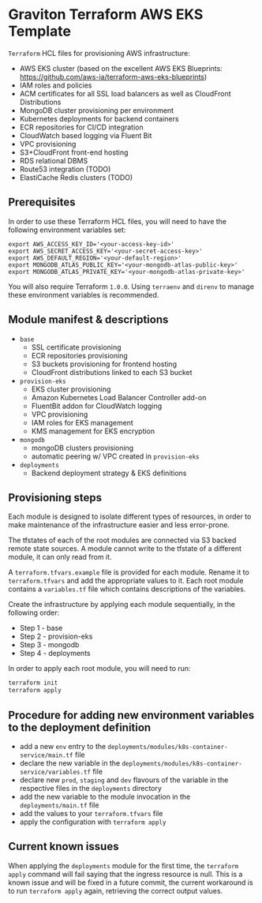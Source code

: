 # Graviton Terraform AWS EKS Template

`Terraform` HCL files for provisioning AWS infrastructure:

- AWS EKS cluster (based on the excellent AWS EKS Blueprints: https://github.com/aws-ia/terraform-aws-eks-blueprints)
- IAM roles and policies
- ACM certificates for all SSL load balancers as well as CloudFront Distributions
- MongoDB cluster provisioning per environment
- Kubernetes deployments for backend containers
- ECR repositories for CI/CD integration
- CloudWatch based logging via Fluent Bit
- VPC provisioning
- S3+CloudFront front-end hosting
- RDS relational DBMS
- Route53 integration (TODO)
- ElastiCache Redis clusters (TODO)

## Prerequisites

In order to use these Terraform HCL files, you will need to have the following environment variables set:

````
export AWS_ACCESS_KEY_ID='<your-access-key-id>'
export AWS_SECRET_ACCESS_KEY='<your-secret-access-key>'
export AWS_DEFAULT_REGION='<your-default-region>'
export MONGODB_ATLAS_PUBLIC_KEY='<your-mongodb-atlas-public-key>'
export MONGODB_ATLAS_PRIVATE_KEY='<your-mongodb-atlas-private-key>'
````

You will also require Terraform `1.0.0`. Using `terraenv` and `direnv` to manage these environment variables is 
recommended.

## Module manifest & descriptions

- `base` 
  - SSL certificate provisioning
  - ECR repositories provisioning
  - S3 buckets provisioning for frontend hosting
  - CloudFront distributions linked to each S3 bucket
- `provision-eks` 
  - EKS cluster provisioning
  - Amazon Kubernetes Load Balancer Controller add-on
  - FluentBit addon for CloudWatch logging
  - VPC provisioning
  - IAM roles for EKS management
  - KMS management for EKS encryption
- `mongodb` 
  - mongoDB clusters provisioning
  - automatic peering w/ VPC created in `provision-eks`
- `deployments` 
  - Backend deployment strategy & EKS definitions


## Provisioning steps

Each module is designed to isolate different types of resources, in order to make maintenance of the infrastructure
easier and less error-prone.

The tfstates of each of the root modules are connected via S3 backed remote state sources. A module cannot write to 
the tfstate of a different module, it can only read from it.

A `terraform.tfvars.example` file is provided for each module. Rename it to `terraform.tfvars` and add the appropriate
values to it. Each root module contains a `variables.tf` file which contains descriptions of the variables.

Create the infrastructure by applying each module sequentially, in the following order:

- Step 1 - base
- Step 2 - provision-eks
- Step 3 - mongodb
- Step 4 - deployments

In order to apply each root module, you will need to run:
````bash
terraform init
terraform apply
````

## Procedure for adding new environment variables to the deployment definition

- add a new `env` entry to the `deployments/modules/k8s-container-service/main.tf` file
- declare the new variable in the `deployments/modules/k8s-container-service/variables.tf` file
- declare new `prod`, `staging` and `dev` flavours of the variable in the respective files in the `deployments` directory
- add the new variable to the module invocation in the `deployments/main.tf` file
- add the values to your `terraform.tfvars` file
- apply the configuration with `terraform apply`

## Current known issues

When applying the `deployments` module for the first time, the `terraform apply` command will fail saying that the 
ingress resource is null. This is a known issue and will be fixed in a future commit, the current workaround is to run 
`terraform apply` again, retrieving the correct output values.
